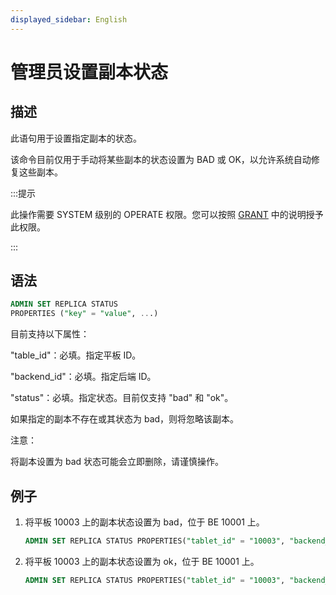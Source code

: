 ```yaml
---
displayed_sidebar: English
---
```


# 管理员设置副本状态

## 描述

此语句用于设置指定副本的状态。

该命令目前仅用于手动将某些副本的状态设置为 BAD 或 OK，以允许系统自动修复这些副本。

:::提示

此操作需要 SYSTEM 级别的 OPERATE 权限。您可以按照 [GRANT](../account-management/GRANT.md) 中的说明授予此权限。

:::

## 语法

```sql
ADMIN SET REPLICA STATUS
PROPERTIES ("key" = "value", ...)
```

目前支持以下属性：

"table_id"：必填。指定平板 ID。

"backend_id"：必填。指定后端 ID。

"status"：必填。指定状态。目前仅支持 "bad" 和 "ok"。

如果指定的副本不存在或其状态为 bad，则将忽略该副本。

注意：

将副本设置为 bad 状态可能会立即删除，请谨慎操作。

## 例子

1. 将平板 10003 上的副本状态设置为 bad，位于 BE 10001 上。

    ```sql
    ADMIN SET REPLICA STATUS PROPERTIES("tablet_id" = "10003", "backend_id" = "10001", "status" = "bad");
    ```

2. 将平板 10003 上的副本状态设置为 ok，位于 BE 10001 上。

    ```sql
    ADMIN SET REPLICA STATUS PROPERTIES("tablet_id" = "10003", "backend_id" = "10001", "status" = "ok");
    ```
